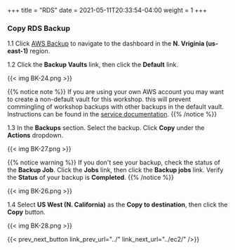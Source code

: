 +++
title = "RDS"
date =  2021-05-11T20:33:54-04:00
weight = 1
+++

###  Copy RDS Backup

1.1 Click [AWS Backup](https://us-east-1.console.aws.amazon.com/backup/home?region=us-east-1#/) to navigate to the dashboard in the **N. Vriginia (us-east-1)** region.

1.2 Click the **Backup Vaults** link, then click the **Default** link.

{{< img BK-24.png >}}

{{% notice note %}}
If you are using your own AWS account you may want to create a non-default vault for this workshop. this will prevent commingling of workshop backups with other backups in the default vault. Instructions can be found in the [service documentation](https://docs.aws.amazon.com/aws-backup/latest/devguide/vaults.html).
{{% /notice %}}

1.3 In the **Backups** section. Select the backup. Click **Copy** under the **Actions** dropdown.

{{< img BK-27.png >}}

{{% notice warning %}}
If you don't see your backup, check the status of the **Backup Job**.  Click the **Jobs** link, then click the **Backup jobs** link.  Verify the **Status** of your backup is **Completed**.
{{% /notice %}}

{{< img BK-26.png >}}

1.4 Select **US West (N. California)** as the **Copy to destination**, then click the **Copy** button.

{{< img BK-28.png >}}

{{< prev_next_button link_prev_url="../" link_next_url="../ec2/" />}}

